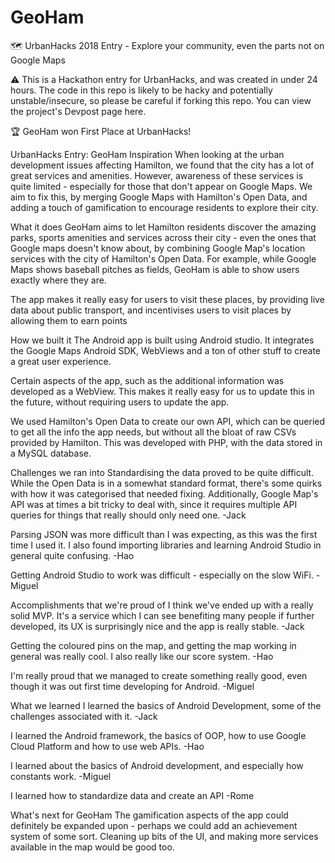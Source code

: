 # GeoHam
🗺️ UrbanHacks 2018 Entry - Explore your community, even the parts not on Google Maps

⚠️ This is a Hackathon entry for UrbanHacks, and was created in under 24 hours. The code in this repo is likely to be hacky and potentially unstable/insecure, so please be careful if forking this repo. You can view the project's Devpost page here.

🏆 GeoHam won First Place at UrbanHacks!

UrbanHacks Entry: GeoHam
Inspiration
When looking at the urban development issues affecting Hamilton, we found that the city has a lot of great services and amenities. However, awareness of these services is quite limited - especially for those that don't appear on Google Maps. We aim to fix this, by merging Google Maps with Hamilton's Open Data, and adding a touch of gamification to encourage residents to explore their city.

What it does
GeoHam aims to let Hamilton residents discover the amazing parks, sports amenities and services across their city - even the ones that Google maps doesn't know about, by combining Google Map's location services with the city of Hamilton's Open Data. For example, while Google Maps shows baseball pitches as fields, GeoHam is able to show users exactly where they are.

The app makes it really easy for users to visit these places, by providing live data about public transport, and incentivises users to visit places by allowing them to earn points

How we built it
The Android app is built using Android studio. It integrates the Google Maps Android SDK, WebViews and a ton of other stuff to create a great user experience.

Certain aspects of the app, such as the additional information was developed as a WebView. This makes it really easy for us to update this in the future, without requiring users to update the app.

We used Hamilton's Open Data to create our own API, which can be queried to get all the info the app needs, but without all the bloat of raw CSVs provided by Hamilton. This was developed with PHP, with the data stored in a MySQL database.

Challenges we ran into
Standardising the data proved to be quite difficult. While the Open Data is in a somewhat standard format, there's some quirks with how it was categorised that needed fixing. Additionally, Google Map's API was at times a bit tricky to deal with, since it requires multiple API queries for things that really should only need one. -Jack

Parsing JSON was more difficult than I was expecting, as this was the first time I used it. I also found importing libraries and learning Android Studio in general quite confusing. -Hao

Getting Android Studio to work was difficult - especially on the slow WiFi. -Miguel

Accomplishments that we're proud of
I think we've ended up with a really solid MVP. It's a service which I can see benefiting many people if further developed, its UX is surprisingly nice and the app is really stable. -Jack

Getting the coloured pins on the map, and getting the map working in general was really cool. I also really like our score system. -Hao

I'm really proud that we managed to create something really good, even though it was out first time developing for Android. -Miguel

What we learned
I learned the basics of Android Development, some of the challenges associated with it. -Jack

I learned the Android framework, the basics of OOP, how to use Google Cloud Platform and how to use web APIs. -Hao

I learned about the basics of Android development, and especially how constants work. -Miguel

I learned how to standardize data and create an API -Rome

What's next for GeoHam
The gamification aspects of the app could definitely be expanded upon - perhaps we could add an achievement system of some sort. Cleaning up bits of the UI, and making more services available in the map would be good too.
